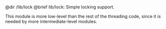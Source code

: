 @dir /lib/lock
@brief lib/lock: Simple locking support.

This module is more low-level than the rest of the threading code, since it
is needed by more intermediate-level modules.

